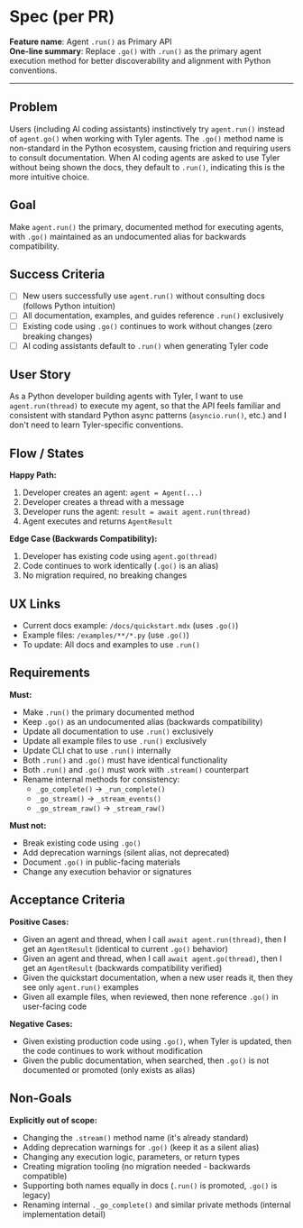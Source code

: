 # Spec (per PR)

**Feature name**: Agent `.run()` as Primary API  
**One-line summary**: Replace `.go()` with `.run()` as the primary agent execution method for better discoverability and alignment with Python conventions.

---

## Problem

Users (including AI coding assistants) instinctively try `agent.run()` instead of `agent.go()` when working with Tyler agents. The `.go()` method name is non-standard in the Python ecosystem, causing friction and requiring users to consult documentation. When AI coding agents are asked to use Tyler without being shown the docs, they default to `.run()`, indicating this is the more intuitive choice.

## Goal

Make `agent.run()` the primary, documented method for executing agents, with `.go()` maintained as an undocumented alias for backwards compatibility.

## Success Criteria
- [ ] New users successfully use `agent.run()` without consulting docs (follows Python intuition)
- [ ] All documentation, examples, and guides reference `.run()` exclusively
- [ ] Existing code using `.go()` continues to work without changes (zero breaking changes)
- [ ] AI coding assistants default to `.run()` when generating Tyler code

## User Story

As a Python developer building agents with Tyler, I want to use `agent.run(thread)` to execute my agent, so that the API feels familiar and consistent with standard Python async patterns (`asyncio.run()`, etc.) and I don't need to learn Tyler-specific conventions.

## Flow / States

**Happy Path:**
1. Developer creates an agent: `agent = Agent(...)`
2. Developer creates a thread with a message
3. Developer runs the agent: `result = await agent.run(thread)`
4. Agent executes and returns `AgentResult`

**Edge Case (Backwards Compatibility):**
1. Developer has existing code using `agent.go(thread)`
2. Code continues to work identically (`.go()` is an alias)
3. No migration required, no breaking changes

## UX Links

- Current docs example: `/docs/quickstart.mdx` (uses `.go()`)
- Example files: `/examples/**/*.py` (use `.go()`)
- To update: All docs and examples to use `.run()`

## Requirements

**Must:**
- Make `.run()` the primary documented method
- Keep `.go()` as an undocumented alias (backwards compatibility)
- Update all documentation to use `.run()` exclusively
- Update all example files to use `.run()` exclusively
- Update CLI chat to use `.run()` internally
- Both `.run()` and `.go()` must have identical functionality
- Both `.run()` and `.go()` must work with `.stream()` counterpart
- Rename internal methods for consistency:
  - `_go_complete()` → `_run_complete()`
  - `_go_stream()` → `_stream_events()`
  - `_go_stream_raw()` → `_stream_raw()`

**Must not:**
- Break existing code using `.go()`
- Add deprecation warnings (silent alias, not deprecated)
- Document `.go()` in public-facing materials
- Change any execution behavior or signatures

## Acceptance Criteria

**Positive Cases:**
- Given an agent and thread, when I call `await agent.run(thread)`, then I get an `AgentResult` (identical to current `.go()` behavior)
- Given an agent and thread, when I call `await agent.go(thread)`, then I get an `AgentResult` (backwards compatibility verified)
- Given the quickstart documentation, when a new user reads it, then they see only `agent.run()` examples
- Given all example files, when reviewed, then none reference `.go()` in user-facing code

**Negative Cases:**
- Given existing production code using `.go()`, when Tyler is updated, then the code continues to work without modification
- Given the public documentation, when searched, then `.go()` is not documented or promoted (only exists as alias)

## Non-Goals

**Explicitly out of scope:**
- Changing the `.stream()` method name (it's already standard)
- Adding deprecation warnings for `.go()` (keep it as a silent alias)
- Changing any execution logic, parameters, or return types
- Creating migration tooling (no migration needed - backwards compatible)
- Supporting both names equally in docs (`.run()` is promoted, `.go()` is legacy)
- Renaming internal `._go_complete()` and similar private methods (internal implementation detail)

